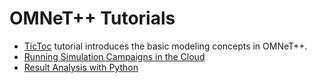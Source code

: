 # OMNeT++ Tutorials

 - [TicToc](tutorials/tictoc/index.md) tutorial introduces the basic modeling concepts in OMNeT++.
 - [Running Simulation Campaigns in the Cloud](tutorials/cloud/index.md)
 - [Result Analysis with Python](tutorials/pandas/index.md)

